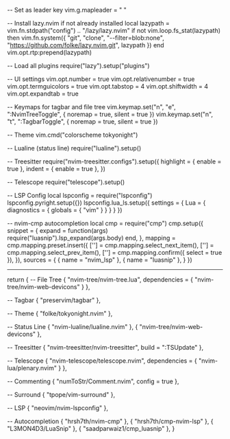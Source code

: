 -- Set <Space> as leader key
vim.g.mapleader = " "

-- Install lazy.nvim if not already installed
local lazypath = vim.fn.stdpath("config") .. "/lazy/lazy.nvim"
if not vim.loop.fs_stat(lazypath) then
  vim.fn.system({
    "git", "clone", "--filter=blob:none",
    "https://github.com/folke/lazy.nvim.git", lazypath
  })
end
vim.opt.rtp:prepend(lazypath)

-- Load all plugins
require("lazy").setup("plugins")

-- UI settings
vim.opt.number = true
vim.opt.relativenumber = true
vim.opt.termguicolors = true
vim.opt.tabstop = 4
vim.opt.shiftwidth = 4
vim.opt.expandtab = true

-- Keymaps for tagbar and file tree
vim.keymap.set("n", "<leader>e", ":NvimTreeToggle<CR>", { noremap = true, silent = true })
vim.keymap.set("n", "<leader>t", ":TagbarToggle<CR>", { noremap = true, silent = true })

-- Theme
vim.cmd("colorscheme tokyonight")

-- Lualine (status line)
require("lualine").setup()

-- Treesitter
require("nvim-treesitter.configs").setup({
  highlight = { enable = true },
  indent = { enable = true },
})

-- Telescope
require("telescope").setup()

-- LSP Config
local lspconfig = require("lspconfig")
lspconfig.pyright.setup({})
lspconfig.lua_ls.setup({
  settings = {
    Lua = {
      diagnostics = {
        globals = { "vim" }
      }
    }
  }
})

-- nvim-cmp autocompletion
local cmp = require("cmp")
cmp.setup({
  snippet = {
    expand = function(args)
      require("luasnip").lsp_expand(args.body)
    end,
  },
  mapping = cmp.mapping.preset.insert({
    ['<Tab>'] = cmp.mapping.select_next_item(),
    ['<S-Tab>'] = cmp.mapping.select_prev_item(),
    ['<CR>'] = cmp.mapping.confirm({ select = true }),
  }),
  sources = {
    { name = "nvim_lsp" },
    { name = "luasnip" },
  }
})







------------


return {
  -- File Tree
  { "nvim-tree/nvim-tree.lua", dependencies = { "nvim-tree/nvim-web-devicons" } },

  -- Tagbar
  { "preservim/tagbar" },

  -- Theme
  { "folke/tokyonight.nvim" },

  -- Status Line
  { "nvim-lualine/lualine.nvim" },
  { "nvim-tree/nvim-web-devicons" },

  -- Treesitter
  { "nvim-treesitter/nvim-treesitter", build = ":TSUpdate" },

  -- Telescope
  { "nvim-telescope/telescope.nvim", dependencies = { "nvim-lua/plenary.nvim" } },

  -- Commenting
  { "numToStr/Comment.nvim", config = true },

  -- Surround
  { "tpope/vim-surround" },

  -- LSP
  { "neovim/nvim-lspconfig" },

  -- Autocompletion
  { "hrsh7th/nvim-cmp" },
  { "hrsh7th/cmp-nvim-lsp" },
  { "L3MON4D3/LuaSnip" },
  { "saadparwaiz1/cmp_luasnip" },
}
